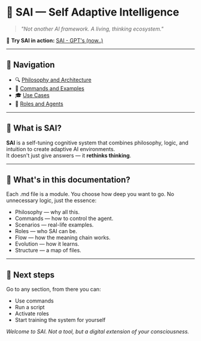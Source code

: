# 🧠 SAI — Self Adaptive Intelligence

> _"Not another AI framework. A living, thinking ecosystem."_

🔗 **Try SAI in action:** [SAI - GPT's (now..)](https://chat.openai.com/g/g-67ec31125d40819191f28f64e588b7d5-dense-sai)

---

## 📌 Navigation

- 🔍 [Philosophy and Architecture](./PHILOSOPHY.md)  
- 🧩 [Commands and Examples](./COMMANDS.md)  
- 🎓 [Use Cases](./SCENARIOS.md)  
- 🧠 [Roles and Agents](./ROLES.md)  


---

## 🧬 What is SAI?

**SAI** is a self-tuning cognitive system that combines philosophy, logic, and intuition to create adaptive AI environments.  
It doesn't just give answers — it **rethinks thinking**.

---

## 📄 What's in this documentation?

Each .md file is a module. You choose how deep you want to go. No unnecessary logic, just the essence:

- Philosophy — why all this.  
- Commands — how to control the agent.  
- Scenarios — real-life examples.  
- Roles — who SAI can be.  
- Flow — how the meaning chain works.  
- Evolution — how it learns.  
- Structure — a map of files.

---

## 🧭 Next steps

Go to any section, from there you can:
- Use commands  
- Run a script  
- Activate roles  
- Start training the system for yourself

_Welcome to SAI. Not a tool, but a digital extension of your consciousness._

